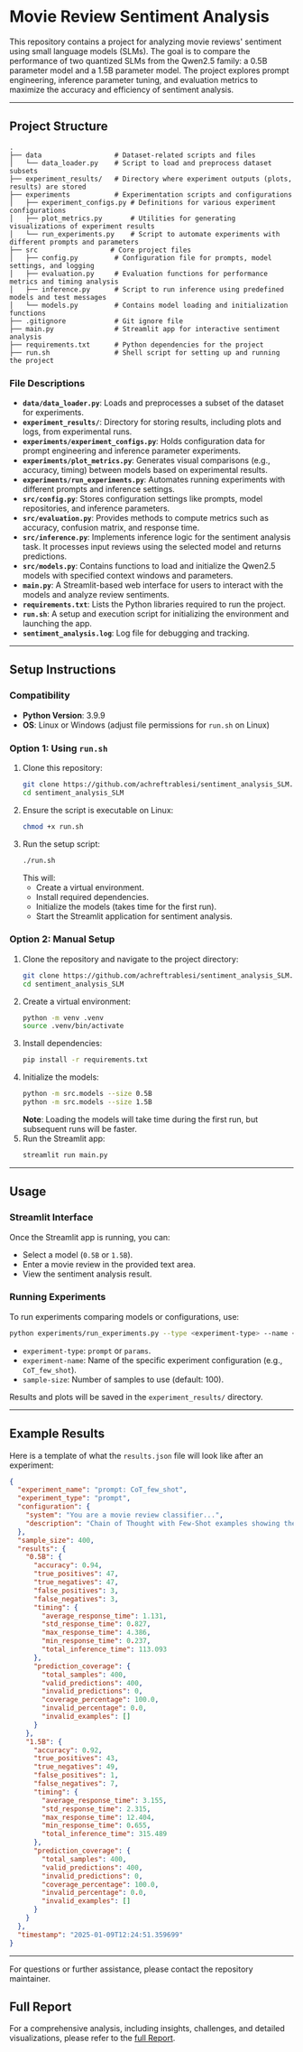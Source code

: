 # Movie Review Sentiment Analysis

This repository contains a project for analyzing movie reviews' sentiment using small language models (SLMs). The goal is to compare the performance of two quantized SLMs from the Qwen2.5 family: a 0.5B parameter model and a 1.5B parameter model. The project explores prompt engineering, inference parameter tuning, and evaluation metrics to maximize the accuracy and efficiency of sentiment analysis.

---

## Project Structure

```
.
├── data                  # Dataset-related scripts and files
│   └── data_loader.py    # Script to load and preprocess dataset subsets
├── experiment_results/   # Directory where experiment outputs (plots, results) are stored
├── experiments           # Experimentation scripts and configurations
│   ├── experiment_configs.py # Definitions for various experiment configurations
│   ├── plot_metrics.py       # Utilities for generating visualizations of experiment results
│   └── run_experiments.py    # Script to automate experiments with different prompts and parameters
├── src                  # Core project files
│   ├── config.py         # Configuration file for prompts, model settings, and logging
│   ├── evaluation.py     # Evaluation functions for performance metrics and timing analysis
│   ├── inference.py      # Script to run inference using predefined models and test messages
│   └── models.py         # Contains model loading and initialization functions
├── .gitignore            # Git ignore file
├── main.py               # Streamlit app for interactive sentiment analysis
├── requirements.txt      # Python dependencies for the project
├── run.sh                # Shell script for setting up and running the project
```

### File Descriptions

- **`data/data_loader.py`**: Loads and preprocesses a subset of the dataset for experiments.
- **`experiment_results/`**: Directory for storing results, including plots and logs, from experimental runs.
- **`experiments/experiment_configs.py`**: Holds configuration data for prompt engineering and inference parameter experiments.
- **`experiments/plot_metrics.py`**: Generates visual comparisons (e.g., accuracy, timing) between models based on experimental results.
- **`experiments/run_experiments.py`**: Automates running experiments with different prompts and inference settings.
- **`src/config.py`**: Stores configuration settings like prompts, model repositories, and inference parameters.
- **`src/evaluation.py`**: Provides methods to compute metrics such as accuracy, confusion matrix, and response time.
- **`src/inference.py`**: Implements inference logic for the sentiment analysis task. It processes input reviews using the selected model and returns predictions.
- **`src/models.py`**: Contains functions to load and initialize the Qwen2.5 models with specified context windows and parameters.
- **`main.py`**: A Streamlit-based web interface for users to interact with the models and analyze review sentiments.
- **`requirements.txt`**: Lists the Python libraries required to run the project.
- **`run.sh`**: A setup and execution script for initializing the environment and launching the app.
- **`sentiment_analysis.log`**: Log file for debugging and tracking.

---

## Setup Instructions

### Compatibility

- **Python Version**: 3.9.9
- **OS**: Linux or Windows (adjust file permissions for `run.sh` on Linux)

### Option 1: Using `run.sh`

1. Clone this repository:
   ```bash
   git clone https://github.com/achreftrablesi/sentiment_analysis_SLM.git
   cd sentiment_analysis_SLM
   ```
2. Ensure the script is executable on Linux:
   ```bash
   chmod +x run.sh
   ```
3. Run the setup script:
   ```bash
   ./run.sh
   ```
   This will:
   - Create a virtual environment.
   - Install required dependencies.
   - Initialize the models (takes time for the first run).
   - Start the Streamlit application for sentiment analysis.

### Option 2: Manual Setup

1. Clone the repository and navigate to the project directory:
   ```bash
   git clone https://github.com/achreftrablesi/sentiment_analysis_SLM.git
   cd sentiment_analysis_SLM
   ```
2. Create a virtual environment:
   ```bash
   python -m venv .venv
   source .venv/bin/activate
   ```
3. Install dependencies:
   ```bash
   pip install -r requirements.txt
   ```
4. Initialize the models:
   ```bash
   python -m src.models --size 0.5B
   python -m src.models --size 1.5B
   ```
   **Note**: Loading the models will take time during the first run, but subsequent runs will be faster.
5. Run the Streamlit app:
   ```bash
   streamlit run main.py
   ```

---

## Usage

### Streamlit Interface
Once the Streamlit app is running, you can:
- Select a model (`0.5B` or `1.5B`).
- Enter a movie review in the provided text area.
- View the sentiment analysis result.

### Running Experiments
To run experiments comparing models or configurations, use:
```bash
python experiments/run_experiments.py --type <experiment-type> --name <experiment-name> --sample-size <sample-size>
```
- `experiment-type`: `prompt` or `params`.
- `experiment-name`: Name of the specific experiment configuration (e.g., `CoT_few_shot`).
- `sample-size`: Number of samples to use (default: 100).

Results and plots will be saved in the `experiment_results/` directory.

---

## Example Results

Here is a template of what the `results.json` file will look like after an experiment:

```json
{
  "experiment_name": "prompt: CoT_few_shot",
  "experiment_type": "prompt",
  "configuration": {
    "system": "You are a movie review classifier...",
    "description": "Chain of Thought with Few-Shot examples showing the reasoning process"
  },
  "sample_size": 400,
  "results": {
    "0.5B": {
      "accuracy": 0.94,
      "true_positives": 47,
      "true_negatives": 47,
      "false_positives": 3,
      "false_negatives": 3,
      "timing": {
        "average_response_time": 1.131,
        "std_response_time": 0.827,
        "max_response_time": 4.386,
        "min_response_time": 0.237,
        "total_inference_time": 113.093
      },
      "prediction_coverage": {
        "total_samples": 400,
        "valid_predictions": 400,
        "invalid_predictions": 0,
        "coverage_percentage": 100.0,
        "invalid_percentage": 0.0,
        "invalid_examples": []
      }
    },
    "1.5B": {
      "accuracy": 0.92,
      "true_positives": 43,
      "true_negatives": 49,
      "false_positives": 1,
      "false_negatives": 7,
      "timing": {
        "average_response_time": 3.155,
        "std_response_time": 2.315,
        "max_response_time": 12.404,
        "min_response_time": 0.655,
        "total_inference_time": 315.489
      },
      "prediction_coverage": {
        "total_samples": 400,
        "valid_predictions": 400,
        "invalid_predictions": 0,
        "coverage_percentage": 100.0,
        "invalid_percentage": 0.0,
        "invalid_examples": []
      }
    }
  },
  "timestamp": "2025-01-09T12:24:51.359699"
}
```

---

For questions or further assistance, please contact the repository maintainer.


## Full Report

For a comprehensive analysis, including insights, challenges, and detailed visualizations, please refer to the [full Report](https://docs.google.com/document/d/1An8ad5i0OgzOa-TYQeTW994Li8uH01QFndAKL6RWJXY/edit?usp=sharing).